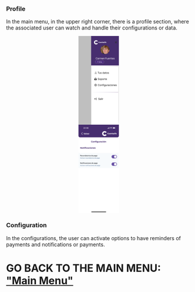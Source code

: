 ### Profile 

In the main menu, in the upper right corner, there is a profile section, where the associated user can watch and handle their configurations or data.

<div style="display: flex; gap: 10px; justify-content: center; align-items: center; flex-wrap: wrap;">
   <img src="../Images/CuentasYA-14.png" alt="Wireframe 1" style="width: 22%; height: auto;">
</div>

<div style="display: flex; gap: 10px; justify-content: center; align-items: center; flex-wrap: wrap;">
   <img src="../Images/CuentasYA-13.png" alt="Wireframe 1" style="width: 22%; height: auto;">
</div>

### Configuration 

In the configurations, the user can activate options to have reminders of payments and notifications or payments.

# GO BACK TO THE MAIN MENU: ["Main Menu"](../Explanation-EN/02.Menu.md)
